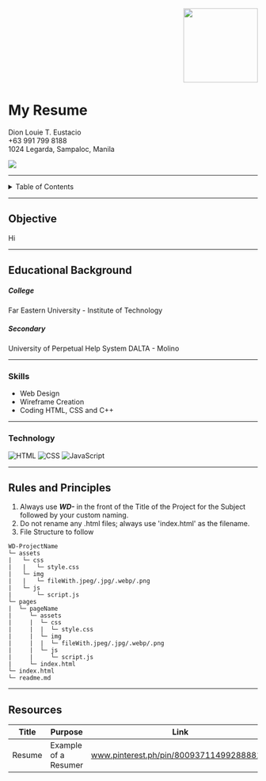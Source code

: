 <a name="readme-top">

<br/>

<br/>
  <div align="right">
  <a href="https://github.com/DionEustacio/">
  <!-- TODO: If you want to add logo or banner you can add it here -->
  <img src="https://i.ibb.co/0txSG6G/5621b4e1-c95c-42d2-817e-9d0a86678e56-removebg-preview.png" width="150" height="150">

  </a>

<!-- TODO: Change Title to the name of the title of your Project -->
  <h1 align="left">My Resume</h1>
</div>


<!-- TODO: Make a short description -->
  <div style="font-number: 30px">Dion Louie T. Eustacio</div>
  +63 991 799 8188
  <br/>
  1024 Legarda, Sampaloc, Manila
  </div>

<!-- TODO: Change the zyx-0314 into your github username  -->
<!-- TODO: Change the WD-Template-Project into the same name of your folder -->
![](https://visit-counter.vercel.app/counter.png?page=DionEustacio/WD-Resume)

---



<!-- TODO: If you want to add more layers for your readme -->
<details>
  <summary>Table of Contents</summary>
  <ol>
    <li>
      <a href="#objective">Objective</a>
      <ol>
        <li>
          <a href="#educational-background">Educational Background</a>
        </li>
        <li>
          <a href="#skills">Skills</a>
        </li>
      </ol>
    </li>
    <li>
      <a href="#technology">Technology</a>
    </li>
    <li>
      <a href="#rules-and-principles">Rules and Principles</a>
    </li>
    <li>
      <a href="#resources">Resources</a>
    </li>
  </ol>
</details>

---
## Objective
Hi 

---

## Educational Background

<!-- TODO: To be changed -->
<!-- The following are just sample -->
 <h5 align="left">College</h5>
 Far Eastern University - Institute of Technology
 <h5 align="left">Secondary</h5>
 University of Perpetual Help System DALTA - Molino

---

### Skills
<!-- TODO: List of Key Components -->
<!-- The following are just sample -->
- Web Design
- Wireframe Creation
- Coding HTML, CSS and C++

---

### Technology
<!-- TODO: List of Technology Used -->
![HTML](https://img.shields.io/badge/HTML-E34F26?style=for-the-badge&logo=html5&logoColor=white)
![CSS](https://img.shields.io/badge/CSS-1572B6?style=for-the-badge&logo=css3&logoColor=white)
![JavaScript](https://img.shields.io/badge/JavaScript-F7DF1E?style=for-the-badge&logo=javascript&logoColor=white)

---

## Rules and Principles
1. Always use ***WD-*** in the front of the Title of the Project for the Subject followed by your custom naming.
2. Do not rename any .html files; always use 'index.html' as the filename.
3. File Structure to follow

```
WD-ProjectName
└─ assets
|   └─ css
|   |   └─ style.css
|   └─ img
|   |   └─ fileWith.jpeg/.jpg/.webp/.png
|   └─ js
|       └─ script.js
└─ pages
|  └─ pageName
|     └─ assets
|     |  └─ css
|     |  |  └─ style.css
|     |  └─ img
|     |  |  └─ fileWith.jpeg/.jpg/.webp/.png
|     |  └─ js
|     |     └─ script.js
|     └─ index.html
└─ index.html
└─ readme.md
```

---

## Resources

<!-- TODO: Add References -->
| Title | Purpose | Link |
|-|-|-|
| Resume | Example of a Resumer | www.pinterest.ph/pin/800937114992888810/ |